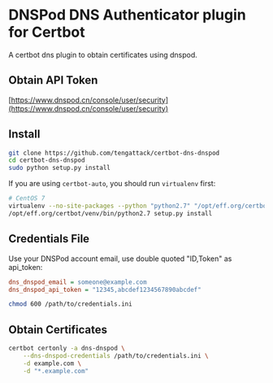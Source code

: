 # DNSPod DNS Authenticator plugin for Certbot

A certbot dns plugin to obtain certificates using dnspod.


## Obtain API Token
[https://www.dnspod.cn/console/user/security](https://www.dnspod.cn/console/user/security)


## Install

```bash
git clone https://github.com/tengattack/certbot-dns-dnspod
cd certbot-dns-dnspod
sudo python setup.py install
```

If you are using `certbot-auto`, you should run `virtualenv` first:

```bash
# CentOS 7
virtualenv --no-site-packages --python "python2.7" "/opt/eff.org/certbot/venv"
/opt/eff.org/certbot/venv/bin/python2.7 setup.py install
```

## Credentials File
Use your DNSPod account email, use double quoted "ID,Token" as api_token:

```ini
dns_dnspod_email = someone@example.com
dns_dnspod_api_token = "12345,abcdef1234567890abcdef"
```

```bash
chmod 600 /path/to/credentials.ini
```


## Obtain Certificates

```bash
certbot certonly -a dns-dnspod \
    --dns-dnspod-credentials /path/to/credentials.ini \
    -d example.com \
    -d "*.example.com"
```
